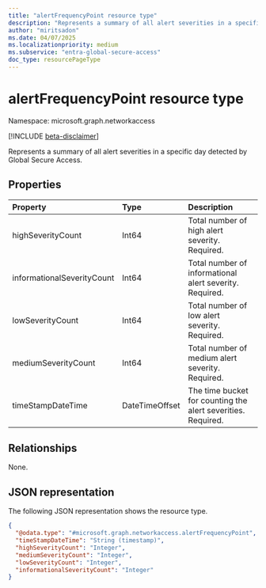 ```yaml
---
title: "alertFrequencyPoint resource type"
description: "Represents a summary of all alert severities in a specific day."
author: "miritsadon"
ms.date: 04/07/2025
ms.localizationpriority: medium
ms.subservice: "entra-global-secure-access"
doc_type: resourcePageType
---
```


# alertFrequencyPoint resource type

Namespace: microsoft.graph.networkaccess

[!INCLUDE [beta-disclaimer](../../includes/beta-disclaimer.md)]

Represents a summary of all alert severities in a specific day detected by Global Secure Access.

## Properties
|Property|Type|Description|
|:---|:---|:---|
|highSeverityCount|Int64|Total number of high alert severity. Required.|
|informationalSeverityCount|Int64|Total number of informational alert severity. Required.|
|lowSeverityCount|Int64|Total number of low alert severity. Required.|
|mediumSeverityCount|Int64|Total number of medium alert severity. Required.|
|timeStampDateTime|DateTimeOffset|The time bucket for counting the alert severities. Required.|

## Relationships
None.

## JSON representation
The following JSON representation shows the resource type.
<!-- {
  "blockType": "resource",
  "@odata.type": "microsoft.graph.networkaccess.alertFrequencyPoint"
}
-->
``` json
{
  "@odata.type": "#microsoft.graph.networkaccess.alertFrequencyPoint",
  "timeStampDateTime": "String (timestamp)",
  "highSeverityCount": "Integer",
  "mediumSeverityCount": "Integer",
  "lowSeverityCount": "Integer",
  "informationalSeverityCount": "Integer"
}
```
